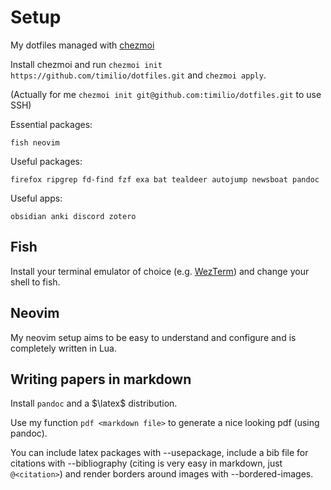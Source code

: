 # Setup

My dotfiles managed with [chezmoi](https://www.chezmoi.io)

Install chezmoi and run `chezmoi init https://github.com/timilio/dotfiles.git`
and `chezmoi apply`.

(Actually for me `chezmoi init git@github.com:timilio/dotfiles.git` to use SSH)

Essential packages:

`fish neovim`

Useful packages:

`firefox ripgrep fd-find fzf exa bat tealdeer autojump newsboat pandoc`

Useful apps:

`obsidian anki discord zotero`

## Fish

Install your terminal emulator of choice (e.g.
[WezTerm](https://wezfurlong.org/wezterm/)) and change your shell to fish.

## Neovim

My neovim setup aims to be easy to understand and configure and is completely
written in Lua.

## Writing papers in markdown

Install `pandoc` and a $\latex$ distribution.

Use my function `pdf <markdown file>` to generate a nice looking pdf (using
pandoc).

You can include latex packages with --usepackage, include a bib file
for citations with --bibliography (citing is very easy in markdown, just
`@<citation>`) and render borders around images with --bordered-images.
